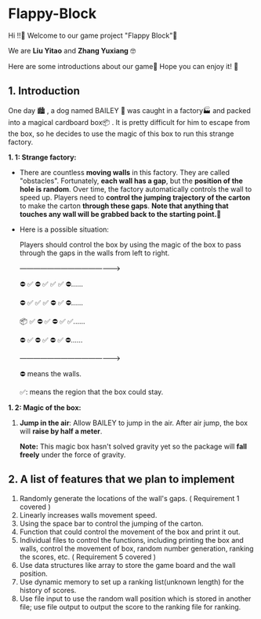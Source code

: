 # Flappy-Block

Hi !!:wave: Welcome to our game project "Flappy Block":icecream:

We are **Liu Yitao** and **Zhang Yuxiang** :nerd_face:

Here are some introductions about our game:popcorn: Hope you can enjoy it! :beer:


## 1. Introduction

One day :cityscape: , a dog named  BAILEY :poodle: was caught in a factory:factory: and packed into a magical cardboard box:package: . It is pretty difficult for him to escape from the box, so he decides to use the magic of this box to run this strange factory.

**1. 1: Strange factory:**

* There are countless **moving walls** in this factory. They are called "obstacles". Fortunately, **each wall has a gap**, but the **position of the hole is random**. Over time, the factory automatically controls the wall to speed up. Players need to **control the jumping trajectory of the carton** to make the carton **through these gaps**. **Note that anything that touches any wall will be grabbed back to the starting point.**:beers:

* Here is a possible situation:

  Players should control the box by using the magic of the box to pass through the gaps in the walls from left to right.

  ———————————————>

  :no_entry: :white_check_mark: :no_entry: :white_check_mark: :white_check_mark: :white_check_mark: :no_entry:......

  :no_entry: :white_check_mark: :white_check_mark: :white_check_mark: :no_entry: :white_check_mark: :no_entry:......

  :package: :white_check_mark: :no_entry: :white_check_mark: :no_entry: :white_check_mark: :white_check_mark:......

  :no_entry: :white_check_mark: :no_entry: :white_check_mark: :no_entry: :white_check_mark: :no_entry:......             

  ———————————————>
	
	:no_entry: means the walls.
	
	:white_check_mark:: means the region that the box could stay.

**1. 2: Magic of the box:**

1. **Jump in the air**: Allow BAILEY to jump in the air. After air jump, the box will **raise by half a meter**.

   **Note:** This magic box hasn't solved gravity yet so the package will **fall freely** under the force of gravity.

   

## 2. A list of features that we plan to implement

1. Randomly generate the locations of the wall's gaps. ( Requirement 1 covered )
2. Linearly increases walls movement speed.
3. Using the space bar to control the jumping of the carton.
4. Function that could control the movement of the box and print it out.
5. Individual files to control the functions, including printing the box and walls, control the movement of box, random number generation, ranking the scores, etc.  ( Requirement 5 covered )
6. Use data structures like array to store the game board and the wall position.
7. Use dynamic memory to set up a ranking list(unknown length) for the history of scores. 
8. Use file input to use the random wall position which is stored in another file; use file output to output the score to the ranking file for ranking.

